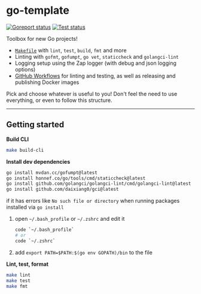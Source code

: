 # go-template

[![Goreport status](https://goreportcard.com/badge/github.com/flashbots/go-template)](https://goreportcard.com/report/github.com/flashbots/go-template)
[![Test status](https://github.com/flashbots/go-template/workflows/Checks/badge.svg?branch=main)](https://github.com/flashbots/go-template/actions?query=workflow%3A%22Checks%22)

Toolbox for new Go projects!

* [`Makefile`](https://github.com/flashbots/go-template/blob/main/Makefile) with `lint`, `test`, `build`, `fmt` and more
* Linting with `gofmt`, `gofumpt`, `go vet`, `staticcheck` and `golangci-lint`
* Logging setup using the Zap logger (with debug and json logging options)
* [GitHub Workflows](.github/workflows/) for linting and testing, as well as releasing and publishing Docker images

Pick and choose whatever is useful to you! Don't feel the need to use everything, or even to follow this structure.

---

## Getting started

**Build CLI**

```bash
make build-cli
```

**Install dev dependencies**

```bash
go install mvdan.cc/gofumpt@latest
go install honnef.co/go/tools/cmd/staticcheck@latest
go install github.com/golangci/golangci-lint/cmd/golangci-lint@latest
go install github.com/daixiang0/gci@latest
```
if it has errors like `No such file or directory` when running packages installed via `go install`
1. open `~/.bash_profile` or `~/.zshrc` and edit it
	```bash
	code `~/.bash_profile`
	# or
	code `~/.zshrc`
	```
2. add `export PATH=$PATH:$(go env GOPATH)/bin` to the file

**Lint, test, format**

```bash
make lint
make test
make fmt
```


